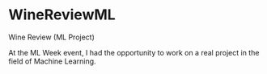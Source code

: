 # WineReviewML
Wine Review (ML Project)

At the ML Week event, I had the opportunity to work on a real project in the field of Machine Learning.
